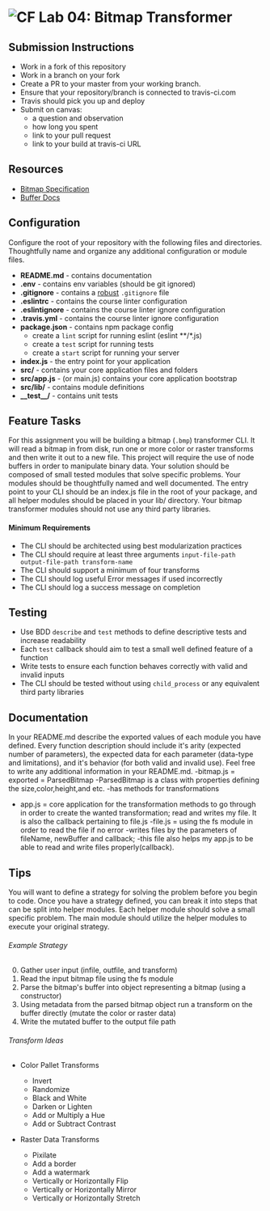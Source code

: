 ![CF](https://camo.githubusercontent.com/70edab54bba80edb7493cad3135e9606781cbb6b/687474703a2f2f692e696d6775722e636f6d2f377635415363382e706e67) Lab 04: Bitmap Transformer
===

## Submission Instructions
* Work in a fork of this repository
* Work in a branch on your fork
* Create a PR to your master from your working branch.
* Ensure that your repository/branch is connected to travis-ci.com
* Travis should pick you up and deploy
* Submit on canvas:
  * a question and observation
  * how long you spent
  * link to your pull request
  * link to your build at travis-ci URL

## Resources  
* [Bitmap Specification](https://en.wikipedia.org/wiki/BMP_file_format)
* [Buffer Docs](https://nodejs.org/api/buffer.html)

## Configuration 
Configure the root of your repository with the following files and directories. Thoughtfully name and organize any additional configuration or module files.
* **README.md** - contains documentation
* **.env** - contains env variables (should be git ignored)
* **.gitignore** - contains a [robust](http://gitignore.io) `.gitignore` file 
* **.eslintrc** - contains the course linter configuration
* **.eslintignore** - contains the course linter ignore configuration
* **.travis.yml** - contains the course linter ignore configuration
* **package.json** - contains npm package config
  * create a `lint` script for running eslint (eslint **/*.js)
  * create a `test` script for running tests
  * create a `start` script for running your server
* **index.js** - the entry point for your application
* **src/** - contains your core application files and folders
* **src/app.js** - (or main.js) contains your core application bootstrap
* **src/lib/** - contains module definitions
* **\_\_test\_\_/** - contains unit tests

## Feature Tasks
For this assignment you will be building a bitmap (`.bmp`) transformer CLI. It will read a bitmap in from disk, run one or more color or raster transforms and then write it out to a new file. This project will require the use of node buffers in order to manipulate binary data. Your solution should be composed of small tested modules that solve specific problems. Your modules should be thoughtfully named and well documented. The entry point to your CLI should be an index.js file in the root of your package, and all helper modules should be placed in your lib/ directory. Your bitmap transformer modules should not use any third party libraries.

#### Minimum Requirements
* The CLI should be architected using best modularization practices
* The CLI should require at least three arguments `input-file-path output-file-path transform-name` 
* The CLI should support a minimum of four transforms
* The CLI should log useful Error messages if used incorrectly
* The CLI should log a success message on completion

## Testing 
* Use BDD `describe` and `test` methods to define descriptive tests and increase readability
* Each `test` callback should aim to test a small well defined feature of a function
* Write tests to ensure each function behaves correctly with valid and invalid inputs
* The CLI should be tested without using `child_process` or any equivalent third party libraries

##  Documentation
In your README.md describe the exported values of each module you have defined. Every function description should include it's arity (expected number of parameters), the expected data for each parameter (data-type and limitations), and it's behavior (for both valid and invalid use). Feel free to write any additional information in your README.md.
-bitmap.js = exported = ParsedBitmap
  -ParsedBitmap is a class with properties defining the size,color,height,and etc. 
  -has methods for transformations
- app.js = core application for the transformation methods to go through in order to create the wanted transformation; read and writes my file.  It is also the callback pertaining to file.js 
-file.js = using the fs module in order to read the file if no error
  -writes files by the parameters of fileName, newBuffer and callback;
  -this file also helps my app.js to be able to read and write files properly(callback).
  

## Tips
You will want to define a strategy for solving the problem before you begin to code. Once you have a strategy defined, you can break it into steps that can be split into helper modules. Each helper module should solve a small specific problem. The main module should utilize the helper modules to execute your original strategy.

###### Example Strategy 
0. Gather user input (infile, outfile, and transform)
0. Read the input bitmap file using the fs module 
0. Parse the bitmap's buffer into object representing a bitmap (using a constructor)
0. Using metadata from the parsed bitmap object run a transform on the buffer directly (mutate the color or raster data)
0. Write the mutated buffer to the output file path

###### Transform Ideas
* Color Pallet Transforms 
  * Invert 
  * Randomize
  * Black and White
  * Darken or Lighten
  * Add or Multiply a Hue
  * Add or Subtract Contrast
  
* Raster Data Transforms
  * Pixilate
  * Add a border
  * Add a watermark
  * Vertically or Horizontally Flip
  * Vertically or Horizontally Mirror
  * Vertically or Horizontally Stretch
